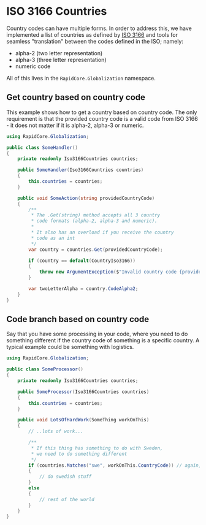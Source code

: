# ISO 3166 Countries

Country codes can have multiple forms. In order to address this, we have implemented a list of countries as defined by [ISO 3166](https://www.iso.org/iso-3166-country-codes.html) and tools for seamless "translation" between the codes defined in the ISO; namely:

- alpha-2 (two letter representation)
- alpha-3 (three letter representation)
- numeric code

All of this lives in the `RapidCore.Globalization` namespace.


## Get country based on country code

This example shows how to get a country based on country code. The only requirement is that the provided country code is a valid code from ISO 3166 - it does not matter if it is alpha-2, alpha-3 or numeric.

```csharp
using RapidCore.Globalization;

public class SomeHandler()
{
    private readonly Iso3166Countries countries;

    public SomeHandler(Iso3166Countries countries)
    {
        this.countries = countries;
    }

    public void SomeAction(string providedCountryCode)
    {
        /**
         * The .Get(string) method accepts all 3 country
         * code formats (alpha-2, alpha-3 and numeric).
         *
         * It also has an overload if you receive the country
         * code as an int
         */
        var country = countries.Get(providedCountryCode);

        if (country == default(CountryIso3166))
        {
            throw new ArgumentException($"Invalid country code {providedCountryCode}");
        }

        var twoLetterAlpha = country.CodeAlpha2;
    }
}
```

## Code branch based on country code

Say that you have some processing in your code, where you need to do something different if the country code of something is a specific country. A typical example could be something with logistics.

```csharp
using RapidCore.Globalization;

public class SomeProcessor()
{
    private readonly Iso3166Countries countries;

    public SomeProcessor(Iso3166Countries countries)
    {
        this.countries = countries;
    }

    public void LotsOfHardWork(SomeThing workOnThis)
    {
        // ..lots of work...

        /**
         * If this thing has something to do with Sweden,
         * we need to do something different
         */
        if (countries.Matches("swe", workOnThis.CountryCode)) // again, input any form of ISO 3166 country code..
        {
            // do swedish stuff
        }
        else
        {
            // rest of the world
        }
    }
}
```
